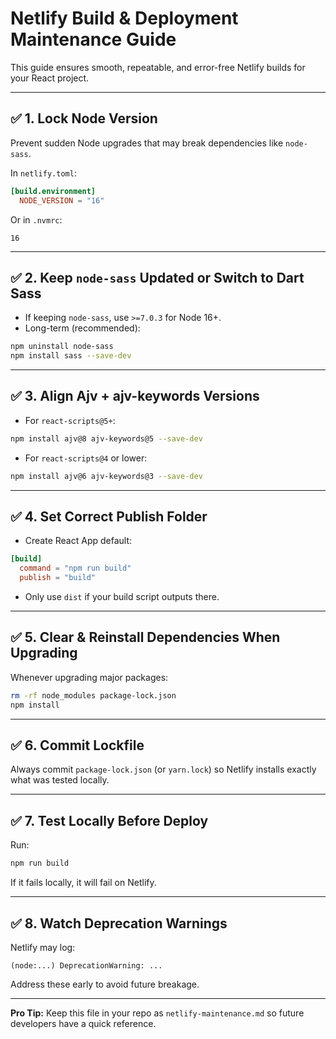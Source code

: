 # Netlify Build & Deployment Maintenance Guide

This guide ensures smooth, repeatable, and error-free Netlify builds for your React project.

---

## ✅ 1. Lock Node Version
Prevent sudden Node upgrades that may break dependencies like `node-sass`.

In `netlify.toml`:
```toml
[build.environment]
  NODE_VERSION = "16"
```

Or in `.nvmrc`:
```
16
```

---

## ✅ 2. Keep `node-sass` Updated or Switch to Dart Sass
- If keeping `node-sass`, use `>=7.0.3` for Node 16+.
- Long-term (recommended):
```bash
npm uninstall node-sass
npm install sass --save-dev
```

---

## ✅ 3. Align Ajv + ajv-keywords Versions
- For `react-scripts@5+`:
```bash
npm install ajv@8 ajv-keywords@5 --save-dev
```
- For `react-scripts@4` or lower:
```bash
npm install ajv@6 ajv-keywords@3 --save-dev
```

---

## ✅ 4. Set Correct Publish Folder
- Create React App default:
```toml
[build]
  command = "npm run build"
  publish = "build"
```
- Only use `dist` if your build script outputs there.

---

## ✅ 5. Clear & Reinstall Dependencies When Upgrading
Whenever upgrading major packages:
```bash
rm -rf node_modules package-lock.json
npm install
```

---

## ✅ 6. Commit Lockfile
Always commit `package-lock.json` (or `yarn.lock`) so Netlify installs exactly what was tested locally.

---

## ✅ 7. Test Locally Before Deploy
Run:
```bash
npm run build
```
If it fails locally, it will fail on Netlify.

---

## ✅ 8. Watch Deprecation Warnings
Netlify may log:
```
(node:...) DeprecationWarning: ...
```
Address these early to avoid future breakage.

---

**Pro Tip:** Keep this file in your repo as `netlify-maintenance.md` so future developers have a quick reference.
